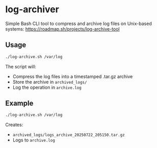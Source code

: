 # log-archiver

Simple Bash CLI tool to compress and archive log files on Unix-based systems: https://roadmap.sh/projects/log-archive-tool

## Usage

```bash
./log-archive.sh /var/log
```

The script will:

- Compress the log files into a timestamped .tar.gz archive
- Store the archive in `archived_logs/`
- Log the operation in `archive.log`

## Example

```bash
./log-archive.sh /var/log
```

Creates:

- `archived_logs/logs_archive_20250722_205150.tar.gz`
- Logs to `archive.log`
